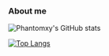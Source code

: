 ### About me 

<!--
**PhantomXY/PhantomXY** is a ✨ _special_ ✨ repository because its `README.md` (this file) appears on your GitHub profile.

Here are some ideas to get you started:

- 🔭 I’m currently working on ...
- 🌱 I’m currently learning ...
- 👯 I’m looking to collaborate on ...
- 🤔 I’m looking for help with ...
- 💬 Ask me about ...
- 📫 How to reach me: ...
- 😄 Pronouns: ...
- ⚡ Fun fact: ...
-->
![Phantomxy's GitHub stats](https://github-readme-stats-phantomxy.vercel.app/api?username=phantomxy&theme=vision-friendly-dark&show_icons=true&count_private=true)

[![Top Langs](https://github-readme-stats-phantomxy.vercel.app/api/top-langs/?username=phantomxy&theme=vision-friendly-dark&count_private=true)](https://github.com/phantomxy/github-readme-stats)
